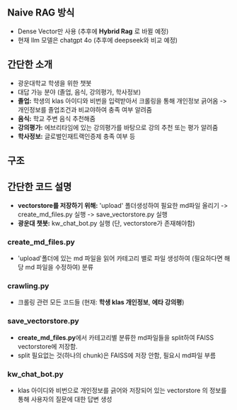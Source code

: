 ## Naive RAG 방식 
- Dense Vector만 사용 (추후에 **Hybrid Rag** 로 바뀔 예정)
- 현재 llm 모델은 chatgpt 4o (추후에 deepseek와 비교 예정)


## 간단한 소개
- 광운대학교 학생을 위한 챗봇
- 대답 가능 분야 (졸업, 음식, 강의평가, 학사정보)
- **졸업:** 학생의 klas 아이디와 비번을 입력받아서 크롤링을 통해 개인정보 긁어옴 -> 개인정보를 졸업조건과 비교야하여 충족 여부 알려줌
- **음식:** 학교 주변 음식 추천해줌
- **강의평가:** 에브리타임에 있는 강의평가를 바탕으로 강의 추천 또는 평가 알려줌
- **학사정보:** 글로벌인재트랙인증제 충족 여부 등


## 구조


## 간단한 코드 설명
- **vectorstore를 저장하기 위해:** 'upload' 폴더생성하여 필요한 md파일 올리기 -> create_md_files.py 실행 -> save_vectorstore.py 실행
- **광운대 챗봇:** kw_chat_bot.py 실행 (단, vectorstore가 존재해야함) 


### **create_md_files.py**
- 'upload'폴더에 있는 md 파일을 읽어 카테고리 별로 파일 생성하여 (필요하다면 해당 md 파일을 수정하여) 분류  


### **crawling.py**
- 크롤링 관련 모든 코드들 (현재: **학생 klas 개인정보**, **에타 강의평**)


### **save_vectorstore.py**
- **create_md_files.py**에서 카테고리별 분류한 md파일들을 split하여 FAISS vectorstore에 저장함.
- split 필요없는 것(하나의 chunk)은 FAISS에 저장 안함, 필요시 md파일 부름 


### **kw_chat_bot.py**
- klas 아이디와 비번으로 개인정보를 긁어와 저장되어 있는 vectorstore 의 정보를 통해 사용자의 질문에 대한 답변 생성





